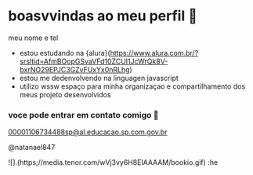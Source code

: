 # boasvvindas ao meu perfil 🥇

meu nome e tel
- estou estudando na {alura}(https://www.alura.com.br/?srsltid=AfmBOopGSvaVFd10ZCUI1JcWrQk8V-bxrNO29EPJC3GZvFUxYx0nRLhg)
- estou me dedenvolvendo na linguagen javascript
- utilizo wssw espaço para minha organizaçao e compartilhamento dos meus projeto desenvolvidos


### voce pode entrar em contato comigo 🍫

00001106734488sp@al.educacao.sp.com.gov.br

@natanael847

![].(https;//media.tenor.com/wVj3vy6H8EIAAAAM/bookio.gif)
:he

